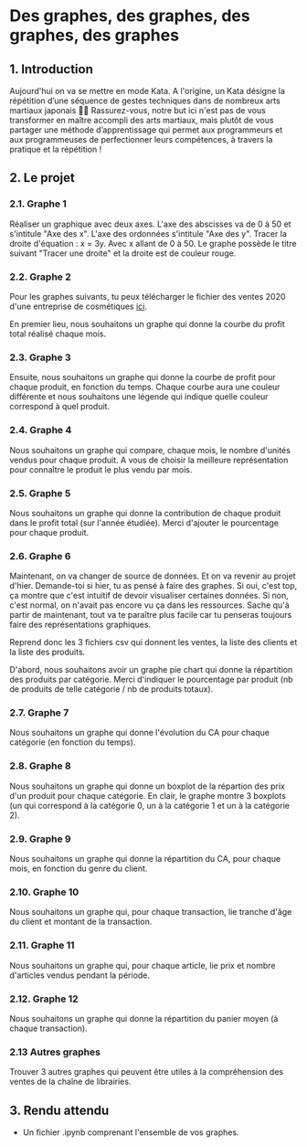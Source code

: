 # Des graphes, des graphes, des graphes, des graphes 

## 1. Introduction
Aujourd'hui on va se mettre en mode Kata. A l'origine, un Kata désigne la répétition d’une séquence de gestes techniques dans de nombreux arts martiaux japonais 🥋🥋 Rassurez-vous, notre but ici n'est pas de vous transformer en maître accompli des arts martiaux, mais plutôt de vous partager une méthode d’apprentissage qui permet aux programmeurs et aux programmeuses de perfectionner leurs compétences, à travers la pratique et la répétition !

## 2. Le projet

### 2.1. Graphe 1
Réaliser un graphique avec deux axes. L'axe des abscisses va de 0 à 50 et s'intitule "Axe des x". L'axe des ordonnées s'intitule "Axe des y".
Tracer la droite d'équation : x = 3y. Avec x allant de 0 à 50.
Le graphe possède le titre suivant "Tracer une droite" et la droite est de couleur rouge.

### 2.2. Graphe 2
Pour les graphes suivants, tu peux télécharger le fichier des ventes 2020 d'une entreprise de cosmétiques [ici](https://drive.google.com/file/d/1_zBTsqSe_a3JTvc7I-VZ2tJgogI0VFFl/view?usp=sharing).

En premier lieu, nous souhaitons un graphe qui donne la courbe du profit total réalisé chaque mois.

### 2.3. Graphe 3
Ensuite, nous souhaitons un graphe qui donne la courbe de profit pour chaque produit, en fonction du temps.
Chaque courbe aura une couleur différente et nous souhaitons une légende qui indique quelle couleur correspond à quel produit.

### 2.4. Graphe 4
Nous souhaitons un graphe qui compare, chaque mois, le nombre d'unités vendus pour chaque produit. A vous de choisir la meilleure représentation pour connaître le produit le plus vendu par mois.

### 2.5. Graphe 5
Nous souhaitons un graphe qui donne la contribution de chaque produit dans le profit total (sur l'année étudiée). Merci d'ajouter le pourcentage pour chaque produit.

### 2.6. Graphe 6
Maintenant, on va changer de source de données. Et on va revenir au projet d'hier. Demande-toi si hier, tu as pensé à faire des graphes. Si oui, c'est top, ça montre que c'est intuitif de devoir visualiser certaines données. Si non, c'est normal, on n'avait pas encore vu ça dans les ressources. Sache qu'à partir de maintenant, tout va te paraître plus facile car tu penseras toujours faire des représentations graphiques.

Reprend donc les 3 fichiers csv qui donnent les ventes, la liste des clients et la liste des produits.

D'abord, nous souhaitons avoir un graphe pie chart qui donne la répartition des produits par catégorie. Merci d'indiquer le pourcentage par produit (nb de produits de telle catégorie / nb de produits totaux).


### 2.7. Graphe 7

Nous souhaitons un graphe qui donne l'évolution du CA pour chaque catégorie (en fonction du temps).

### 2.8. Graphe 8

Nous souhaitons un graphe qui donne un boxplot de la répartion des prix d'un produit pour chaque catégorie. En clair, le graphe montre 3 boxplots (un qui correspond à la catégorie 0, un à la catégorie 1 et un à la catégorie 2).

### 2.9. Graphe 9

Nous souhaitons un graphe qui donne la répartition du CA, pour chaque mois, en fonction du genre du client.


### 2.10. Graphe 10

Nous souhaitons un graphe qui, pour chaque transaction, lie tranche d'âge du client et montant de la transaction.

### 2.11. Graphe 11

Nous souhaitons un graphe qui, pour chaque article, lie prix et nombre d'articles vendus pendant la période.

### 2.12. Graphe 12

Nous souhaitons un graphe qui donne la répartition du panier moyen (à chaque transaction).

### 2.13 Autres graphes

Trouver 3 autres graphes qui peuvent être utiles à la compréhension des ventes de la chaîne de librairies.

## 3. Rendu attendu
- Un fichier .ipynb comprenant l'ensemble de vos graphes.
